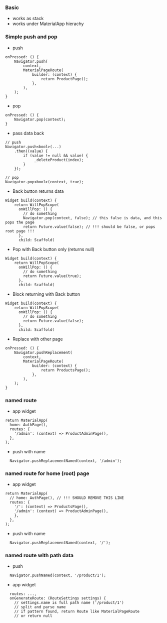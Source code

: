 ### Basic
  - works as stack
  - works under MaterialApp hierachy

### Simple push and pop
  - push
```
onPressed: () {
    Navigator.push(
        context,
        MaterialPageRoute(
            builder: (context) {
                return ProductPage();
            },
        ),
    );
}
```
  - pop
```
onPressed: () {
    Navigator.pop(context);
}
```
  - pass data back
```
// push
Navigator.push<bool>(...)
    .then((value) {
        if (value != null && value) {
             _deleteProduct(index);
        }
    });

// pop
Navigator.pop<bool>(context, true);
```
  - Back button returns data
```
Widget build(context) {
    return WillPopScope(
      onWillPop: () {
        // do something
        Navigator.pop(context, false); // this false is data, and this pops the page
        return Future.value(false); // !!! should be false, or pops root page !!!
      },
      child: Scaffold(
```
  - Pop with Back button only (returns null)
```
Widget build(context) {
    return WillPopScope(
      onWillPop: () {
        // do something
        return Future.value(true);
      },
      child: Scaffold(
```
  - Block returning with Back button
```
Widget build(context) {
    return WillPopScope(
      onWillPop: () {
        // do something
        return Future.value(false);
      },
      child: Scaffold(
```

  - Replace with other page
```
onPressed: () {
    Navigator.pushReplacement(
        context,
        MaterialPageRoute(
            builder: (context) {
                return ProductsPage();
            },
        ),
    );
}
```

### named route
  - app widget
```
return MaterialApp(
  home: AuthPage(),
  routes: {
    '/admin': (context) => ProductAdminPage(),
  },
);
```
  - push with name
````
  Navigator.pushReplacementNamed(context, '/admin');
````

### named route for home (root) page
  - app widget
```
return MaterialApp(
  // home: AuthPage(), // !!! SHOULD REMOVE THIS LINE
  routes: {
    '/': (context) => ProductsPage(),
    '/admin': (context) => ProductAdminPage(),
    },
  },
);
```
  - push with name
````
  Navigator.pushReplacementNamed(context, '/');
````

### named route with path data
  - push
```
  Navigator.pushNamed(context, '/product/1');
```
  - app widget
```
  routes: ...,
  onGenerateRoute: (RouteSettings settings) {
    // settings.name is full path name ('/product/1')
    // split and parse name
    // if pattern found, return Route like MaterialPageRoute
    // or return null
```